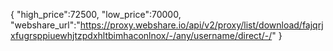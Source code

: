 {
"high_price":72500,
"low_price":70000,
"webshare_url":"https://proxy.webshare.io/api/v2/proxy/list/download/fajqrjxfugrsppiuewhjtzpdxhltbimhaconlnox/-/any/username/direct/-/"
}
